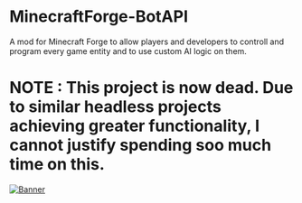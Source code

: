 # MinecraftForge-BotAPI
A mod for Minecraft Forge to allow players and developers to controll and program every game entity and to use custom AI logic on them.

# NOTE : This project is now dead. Due to similar headless projects achieving greater functionality, I cannot justify spending soo much time on this.

[![Banner](https://github.com/eileen12/MinecraftForge-BotAPI/raw/master/Wiki/images/Banner%201.png)](https://github.com/eileen12/MinecraftForge-BotAPI/wiki/Bot-API)
